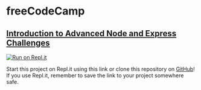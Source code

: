 # **freeCodeCamp**

## [Introduction to Advanced Node and Express Challenges](https://www.freecodecamp.org/learn/quality-assurance/advanced-node-and-express/)

[![Run on Repl.it](https://repl.it/badge/github/freeCodeCamp/boilerplate-advancednode)](https://repl.it/github/freeCodeCamp/boilerplate-advancednode)

Start this project on Repl.it using this link or clone this repository on [GitHub](https://github.com/freeCodeCamp/boilerplate-advancednode)! If you use Repl.it, remember to save the link to your project somewhere safe.
